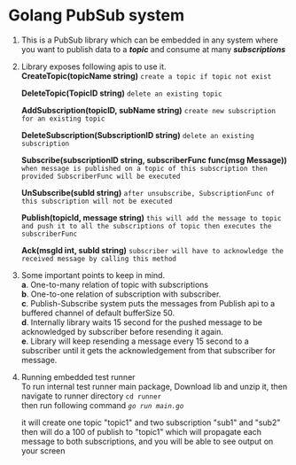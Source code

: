 # Golang PubSub system
1. This is a PubSub library which can be embedded in any system where you want to publish data to a **_topic_** 
and consume at many **_subscriptions_**

2. Library exposes following apis to use it. <br />
      **CreateTopic(topicName string)** `create a topic if topic not exist`
   
      **DeleteTopic(TopicID string)** `delete an existing topic`
   
      **AddSubscription(topicID, subName string)** `create new subscription for an existing topic`
   
      **DeleteSubscription(SubscriptionID string)** `delete an existing subscription`
   
      **Subscribe(subscriptionID string, subscriberFunc func(msg Message))** `when message is published on a topic of this subscription then provided SubscriberFunc will be executed`
   
      **UnSubscribe(subId string)** `after unsubscribe, SubscriptionFunc of this subscription will not be executed`

      **Publish(topicId, message string)** `this will add the message to topic and push it to all the subscriptions of topic then executes the subscriberFunc`

      **Ack(msgId int, subId string)** `subscriber will have to acknowledge the received message by calling this method`


3. Some important points to keep in mind. <br />
   **a**. One-to-many relation of topic with subscriptions <br />
   **b**. One-to-one relation of subscription with subscriber. <br />
   **c**. Publish-Subscribe system puts the messages from Publish api to a buffered channel of default bufferSize 50. <br />
   **d**. Internally library waits 15 second for the pushed message to be acknowledged by subscriber before resending it again. <br />
   **e**. Library will keep resending a message every 15 second to a subscriber until it gets the acknowledgement from that subscriber for message. <br />
   

4. Running embedded test runner <br/>
   To run internal test runner main package, Download lib and unzip it, then navigate to runner directory `cd runner` <br/>
   then run following command _`go run main.go`_ <br/>
   
   it will create one topic "topic1" and two subscription "sub1" and "sub2"
   then will do a 100 of publish to "topic1" which will propagate each message to both subscriptions, and you will be able to see output on your screen